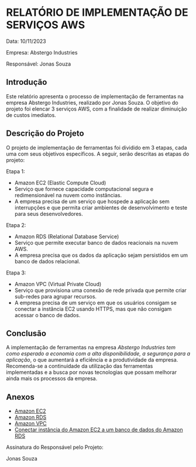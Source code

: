 # RELATÓRIO DE IMPLEMENTAÇÃO DE SERVIÇOS AWS

Data: 10/11/2023

Empresa: Abstergo Industries

Responsável: Jonas Souza

## Introdução
Este relatório apresenta o processo de implementação de ferramentas na empresa Abstergo Industries, realizado por Jonas Souza. O objetivo do projeto foi elencar 3 serviços AWS, com a finalidade de realizar diminuição de custos imediatos.

## Descrição do Projeto
O projeto de implementação de ferramentas foi dividido em 3 etapas, cada uma com seus objetivos específicos. A seguir, serão descritas as etapas do projeto:

Etapa 1: 
- Amazon EC2 (Elastic Compute Cloud)
- Serviço que fornece capacidade computacional segura e redimensionável na nuvem como instâncias.
- A empresa precisa de um serviço que hospede a aplicação sem interrupções e que permita criar ambientes de desenvolvimento e teste para seus desenvolvedores.

Etapa 2: 
- Amazon RDS (Relational Database Service)
- Serviço que permite executar banco de dados reacionais na nuvem AWS.
- A empresa precisa que os dados da aplicação sejam persistidos em um banco de dados relacional.

Etapa 3: 
- Amazon VPC (Virtual Private Cloud)
- Serviço que provisiona uma conexão de rede privada que permite criar sub-redes para agrupar recursos.
- A empresa precisa de um serviço em que os usuários consigam se conectar a instância EC2 usando HTTPS, mas que não consigam acessar o banco de dados.

## Conclusão
A implementação de ferramentas na empresa *Abstergo Industries tem como esperado a economia com a alta disponibilidade, a segurança para a aplicação*, o que aumentará a eficiência e a produtividade da empresa. Recomenda-se a continuidade da utilização das ferramentas implementadas e a busca por novas tecnologias que possam melhorar ainda mais os processos da empresa.

## Anexos

- [Amazon EC2](https://aws.amazon.com/pt/ec2/)
- [Amazon RDS](https://aws.amazon.com/pt/rds/)
- [Amazon VPC](https://aws.amazon.com/pt/vpc/)
- [Conectar instância do Amazon EC2 a um banco de dados do Amazon RDS](https://docs.aws.amazon.com/pt_br/AWSEC2/latest/UserGuide/tutorial-connect-ec2-instance-to-rds-database.html)

Assinatura do Responsável pelo Projeto:

Jonas Souza